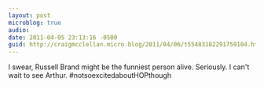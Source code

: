 ```yaml
---
layout: post
microblog: true
audio: 
date: 2011-04-05 23:13:16 -0500
guid: http://craigmcclellan.micro.blog/2011/04/06/t55483182291759104.html
---
```

I swear, Russell Brand might be the funniest person alive. Seriously. I can't wait to see Arthur. #notsoexcitedaboutHOPthough
